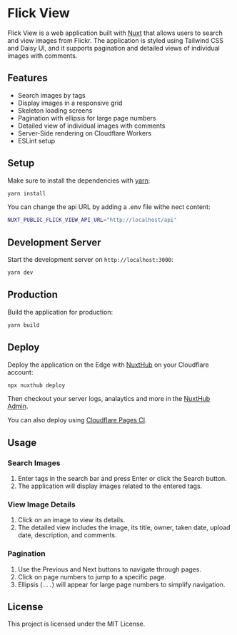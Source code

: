# Flick View

Flick View is a web application built with [Nuxt](https://nuxt.com) that allows users to search and view images from Flickr. The application is styled using Tailwind CSS and Daisy UI, and it supports pagination and detailed views of individual images with comments.

## Features

- Search images by tags
- Display images in a responsive grid
- Skeleton loading screens
- Pagination with ellipsis for large page numbers
- Detailed view of individual images with comments
- Server-Side rendering on Cloudflare Workers
- ESLint setup

## Setup

Make sure to install the dependencies with [yarn](https://yarnpkg.com/):

```bash
yarn install
```

You can change the api URL by adding a .env file withe nect content:

```bash
NUXT_PUBLIC_FLICK_VIEW_API_URL="http://localhost/api"
```

## Development Server

Start the development server on `http://localhost:3000`:

```bash
yarn dev
```

## Production

Build the application for production:

```bash
yarn build
```

## Deploy


Deploy the application on the Edge with [NuxtHub](https://hub.nuxt.com) on your Cloudflare account:

```bash
npx nuxthub deploy
```

Then checkout your server logs, analaytics and more in the [NuxtHub Admin](https://admin.hub.nuxt.com).

You can also deploy using [Cloudflare Pages CI](https://hub.nuxt.com/docs/getting-started/deploy#cloudflare-pages-ci).

## Usage

### Search Images

1. Enter tags in the search bar and press Enter or click the Search button.
2. The application will display images related to the entered tags.

### View Image Details

1. Click on an image to view its details.
2. The detailed view includes the image, its title, owner, taken date, upload date, description, and comments.

### Pagination

1. Use the Previous and Next buttons to navigate through pages.
2. Click on page numbers to jump to a specific page.
3. Ellipsis (`...`) will appear for large page numbers to simplify navigation.

## License

This project is licensed under the MIT License.